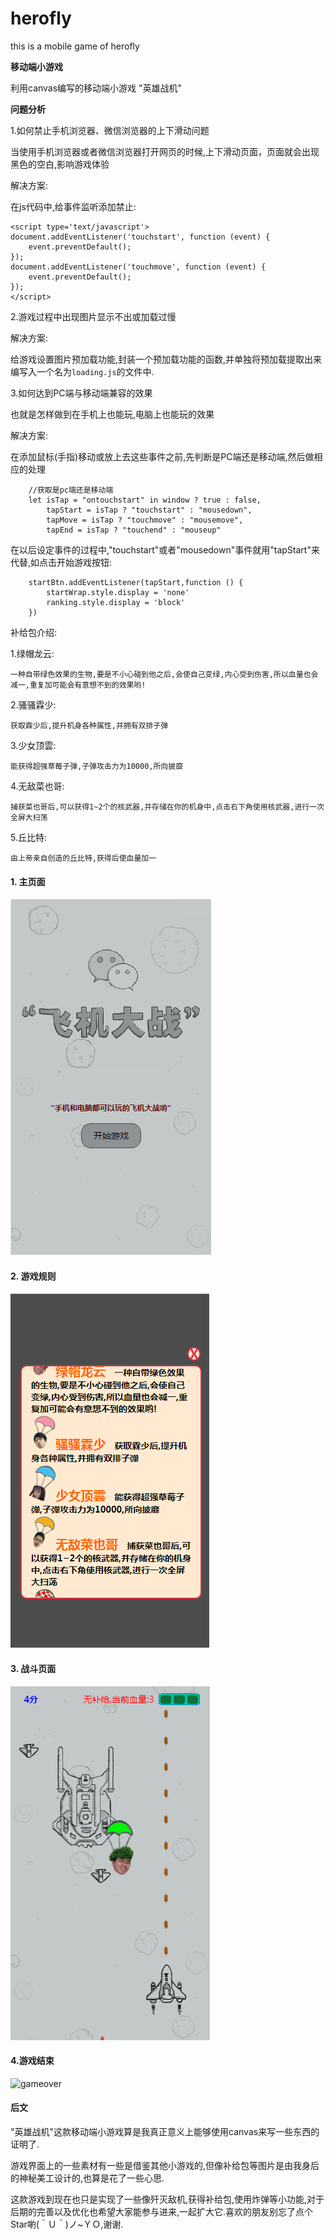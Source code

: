 # herofly
this is a mobile game of herofly



**移动端小游戏**	

利用canvas编写的移动端小游戏 "英雄战机"



**问题分析**

1.如何禁止手机浏览器、微信浏览器的上下滑动问题

当使用手机浏览器或者微信浏览器打开网页的时候,上下滑动页面，页面就会出现黑色的空白,影响游戏体验

解决方案:

在js代码中,给事件监听添加禁止:

```
<script type='text/javascript'>
document.addEventListener('touchstart', function (event) {
    event.preventDefault();
});
document.addEventListener('touchmove', function (event) {
    event.preventDefault();
});
</script>
```



2.游戏过程中出现图片显示不出或加载过慢


解决方案:


给游戏设置图片预加载功能,封装一个预加载功能的函数,并单独将预加载提取出来编写入一个名为`loading.js`的文件中.



3.如何达到PC端与移动端兼容的效果


也就是怎样做到在手机上也能玩,电脑上也能玩的效果


解决方案:

在添加鼠标(手指)移动或放上去这些事件之前,先判断是PC端还是移动端,然后做相应的处理

```
    //获取是pc端还是移动端
    let isTap = "ontouchstart" in window ? true : false,
        tapStart = isTap ? "touchstart" : "mousedown",
        tapMove = isTap ? "touchmove" : "mousemove",
        tapEnd = isTap ? "touchend" : "mouseup"
```

在以后设定事件的过程中,"touchstart"或者"mousedown"事件就用"tapStart"来代替,如点击开始游戏按钮:

```
    startBtn.addEventListener(tapStart,function () {
        startWrap.style.display = 'none'
        ranking.style.display = 'block'
    })
```





补给包介绍:

1.绿帽龙云:

```
一种自带绿色效果的生物,要是不小心碰到他之后,会使自己变绿,内心受到伤害,所以血量也会减一,重复加可能会有意想不到的效果哟!
```

2.骚骚霖少:

```
获取霖少后,提升机身各种属性,并拥有双排子弹
```

3.少女顶雲:

```
能获得超强草莓子弹,子弹攻击力为10000,所向披靡
```

4.无敌菜也哥:

```
捕获菜也哥后,可以获得1~2个的核武器,并存储在你的机身中,点击右下角使用核武器,进行一次全屏大扫荡
```

5.丘比特:

```
由上帝亲自创造的丘比特,获得后使血量加一
```





#### 1. 主页面

![home](https://github.com/LinDaiDai/herofly/blob/master/img/readme/home.png?raw=true)



#### 2. 游戏规则

![rule](https://github.com/LinDaiDai/herofly/blob/master/img/readme/rule.png?raw=true)



#### 3. 战斗页面 

![fight](https://github.com/LinDaiDai/herofly/blob/master/img/readme/fight.png?raw=true)



#### 4.游戏结束

![gameover](E:\herofly\img\readme\gameover.png)



#### 后文

"英雄战机"这款移动端小游戏算是我真正意义上能够使用canvas来写一些东西的证明了.

游戏界面上的一些素材有一些是借鉴其他小游戏的,但像补给包等图片是由我身后的神秘美工设计的,也算是花了一些心思.

这款游戏到现在也只是实现了一些像歼灭敌机,获得补给包,使用炸弹等小功能,对于后期的完善以及优化也希望大家能参与进来,一起扩大它.喜欢的朋友别忘了点个Star喲(＾Ｕ＾)ノ~ＹＯ,谢谢.
